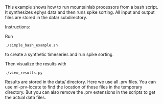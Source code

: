 This example shows how to run mountainlab processors from a bash script. It synthesizes ephys data and then runs spike sorting. All input and output files are stored in the data/ subdirectory.

Instructions:

Run

```
./simple_bash_example.sh
```

to create a synthetic timeseries and run spike sorting.

Then visualize the results with 

```
./view_results.py
```

Results are stored in the data/ directory. Here we use all .prv files. You can use ml-prv-locate to find the location of those files in the temporary directory. But you can also remove the .prv extensions in the scripts to get the actual data files.

